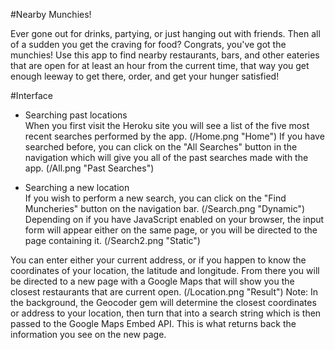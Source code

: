 #Nearby Munchies!

Ever gone out for drinks, partying, or just hanging out with friends. Then all of a sudden you get the craving for food? Congrats, you've got the munchies! Use this app to find nearby restaurants, bars, and other eateries that are open for at least an hour from the current time, that way you get enough leeway to get there, order, and get your hunger satisfied!

#Interface

- Searching past locations  
When you first visit the Heroku site you will see a list of the five most recent searches performed by the app. 
(/Home.png "Home")
If you have searched before, you can click on the "All Searches" button in the navigation which will give you all of the past searches made with the app.
(/All.png "Past Searches")

- Searching a new location  
If you wish to perform a new search, you can click on the "Find Muncheries" button on the navigation bar. 
(/Search.png "Dynamic")
Depending on if you have JavaScript enabled on your browser, the input form will appear either on the same page, or you will be directed to the page containing it.
(/Search2.png "Static")

You can enter either your current address, or if you happen to know the coordinates of your location, the latitude and longitude. From there you will be directed to a new page with a Google Maps that will show you the closest restaurants that are current open.
(/Location.png "Result")
Note: In the background, the Geocoder gem will determine the closest coordinates or address to your location, then turn that into a search string which is then passed to the Google Maps Embed API. This is what returns back the information you see on the new page.